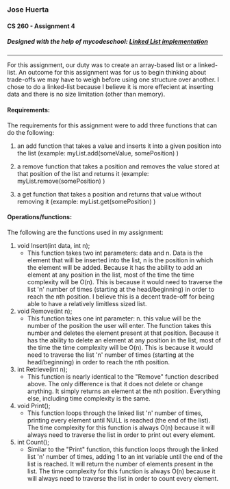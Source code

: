 ### Jose Huerta
#### CS 260 - Assignment 4
##### Designed with the help of mycodeschool: [Linked List implementation](https://www.youtube.com/watch?v=vcQIFT79_50&ab_channel=mycodeschool)
---
For this assignment, our duty was to create an array-based list or a linked-list. An outcome for this assignment was for us to begin thinking about trade-offs
we may have to weigh before using one structure over another.
I chose to do a linked-list because I believe it is more effecient at inserting data and there is no size limitation (other than memory).

#### Requirements:
The requirements for this assignment were to add three functions that can do the following:
1.  an add function that takes a value and inserts it into a given position into the list
    (example: myList.add(someValue, somePosition) )

2.  a remove function that takes a position and removes the value stored at that position of the list and returns it
    (example: myList.remove(somePosition) )

3.  a get function that takes a position and returns that value without removing it
    (example: myList.get(somePosition) )

#### Operations/functions:
The following are the functions used in my assignment: 
1.  void Insert(int data, int n);
    * This function takes two int parameters: data and n. Data is the element that will be inserted into the list, n is the position in which the 
      element will be added. Because it has the ability to add an element at any position in the list, most of the time the time complexity will be O(n). This is       because it would need to traverse the list 'n' number of times (starting at the head/beginning) in order to reach the nth position. I believe this is a decent 
    trade-off for being able to have a relatively limitless sized list.
2.  void Remove(int n);
    * This function takes one int parameter: n. this value will be the number of the position the user will enter. The function takes this number and deletes the 
      element present at that position. Because it has the ability to delete an element at any position in the list, most of the time the time complexity will be       O(n). This is because it would need to traverse the list 'n' number of times (starting at the head/beginning) in order to reach the nth position.
3.  int Retrieve(int n);
    * This function is nearly identical to the "Remove" function described above. The only difference is that it does not delete or change anything. It simply 
      returns an element at the nth position. Everything else, including time complexity is the same.
4.  void Print();
    * This function loops through the linked list 'n' number of times, printing every element until NULL is reached (the end of the list). The time complexity         for this function is always O(n) because it will always need to traverse the list in order to print out every element.
5.  int Count();
    * Similar to the "Print" function, this function loops through the linked list 'n' number of times, adding 1 to an int variable until the end of the list
      is reached. It will return the number of elements present in the list. The time complexity for this function is always O(n) because it will always need to       traverse the list in order to count every element.
